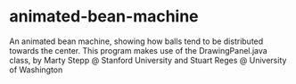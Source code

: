 # animated-bean-machine
An animated bean machine, showing how balls tend to be distributed towards the center.
This program makes use of the DrawingPanel.java class, by Marty Stepp @ Stanford University and Stuart Reges @ University of Washington
